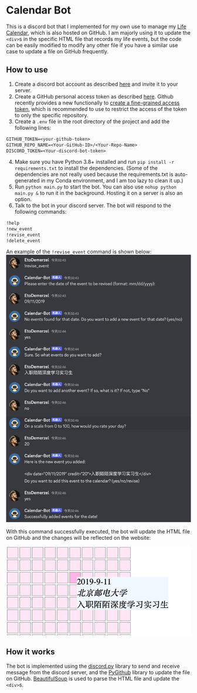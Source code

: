 # Calendar Bot

This is a discord bot that I implemented for my own use to manage my
[Life Calendar](https://huangweiran.club/LifeCalendar/), which is also hosted
on GitHub. I am majorly using it to update the `<div>`s in the specific HTML 
file that records my life events, but the code can be easily modified to modify
any other file if you have a similar use case to update a file on GitHub frequently.

## How to use

1. Create a discord bot account as described [here](https://discordpy.readthedocs.io/en/latest/discord.html) and invite it to your server.
2. Create a GitHub personal access token as described [here](https://docs.github.com/en/github/authenticating-to-github/creating-a-personal-access-token). 
Github recently provides a new functionally to [create a fine-grained access token](https://github.blog/2022-10-18-introducing-fine-grained-personal-access-tokens-for-github/),
which is recommended to use to restrict the access of the token to only the specific repository.
3. Create a `.env` file in the root directory of the project and add the following lines:
```
GITHUB_TOKEN=<your-github-token>
GITHUB_REPO_NAME=<Your-GitHub-ID>/<Your-Repo-Name>
DISCORD_TOKEN=<Your-discord-bot-token>
```
4. Make sure you have Python 3.8+ installed and run `pip install -r requirements.txt` to install the dependencies. (Some of the dependencies are not really used 
because the requirements.txt is auto-generated in my Conda environment, and I am too lazy to clean it up.)
5. Run `python main.py` to start the bot. You can also use `nohup python main.py &` to run it in the background. Hosting it on a server is also an option.
6. Talk to the bot in your discord server. The bot will respond to the following commands:
```
!help
!new_event
!revise_event
!delete_event
```

An example of the `!revise_event` command is shown below:
![example](./assets/use-case.png)

With this command successfully executed, the bot will update the HTML file on GitHub and the changes will be reflected on the website:

![website](./assets/updated.png)

## How it works

The bot is implemented using the [discord.py](https://discordpy.readthedocs.io/en/latest/) library to send and receive message from the discord server, and the [PyGithub](https://pygithub.readthedocs.io/en/latest/) library to update the file on GitHub. 
[BeautifulSoup](https://www.crummy.com/software/BeautifulSoup/bs4/doc/) is used to parse the HTML file and update the `<div>`s. 